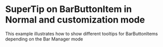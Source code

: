 # SuperTip on BarButtonItem in Normal and customization mode


<p>This example illustrates how to show different tooltips for BarButtonItems depending on the Bar Manager mode</p>

<br/>


